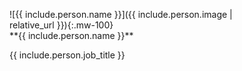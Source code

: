 <figure class="figure col-md-3">
![{{ include.person.name }}]({{ include.person.image | relative_url }}){:.mw-100}

<figcaption class="figure-caption">
**{{ include.person.name }}**

{{ include.person.job_title }}
</figcaption>

</figure>
